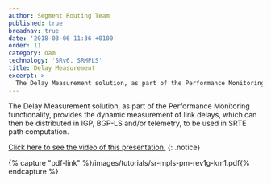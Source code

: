 ```yaml
---
author: Segment Routing Team
published: true
breadnav: true
date: '2018-03-06 11:36 +0100'
order: 11
category: oam
technology: 'SRv6, SRMPLS'
title: Delay Measurement
excerpt: >-
  The Delay Measurement solution, as part of the Performance Monitoring functionality, provides the dynamic measurement of link delays, which can then be distributed in IGP, BGP-LS and/or telemetry, to be used in SRTE path computation.
---
```

The Delay Measurement solution, as part of the Performance Monitoring functionality, provides the dynamic measurement of link delays, which can then be distributed in IGP, BGP-LS and/or telemetry, to be used in SRTE path computation. 

[Click here to see the video of this presentation.](http://www.segment-routing.net/conferences/2018-sr-mpls-performance-monitoring/)
{: .notice}  

{% capture "pdf-link" %}/images/tutorials/sr-mpls-pm-rev1g-km1.pdf{% endcapture %}

<script src="{{ 'assets/js/pdfobject.min.js' | relative_url }}"></script>
<div class="fitvidsignore" id="pdf"></div>
<script>PDFObject.embed(" {{ pdf-link | relative_url }} ", "#pdf", {height: "21.5em", width: "100%"});</script>
